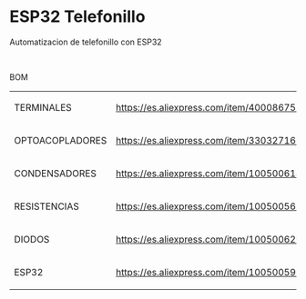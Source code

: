 <h1>ESP32 Telefonillo</h1>
<p>Automatizacion de telefonillo con ESP32</p>
<br>
<p>BOM</p>
  
<table border="0" cellspacing="0" cellpadding="0" class="ta1"><colgroup><col width="99"/><col width="99"/></colgroup><tr class="ro1"><td style="text-align:left;width:2.258cm; " class="Default"><p>TERMINALES</p></td><td style="text-align:left;width:2.258cm; " class="Default"><p><a href="https://es.aliexpress.com/item/4000867583795.html">https://es.aliexpress.com/item/4000867583795.html</a></p></td></tr><tr class="ro1"><td style="text-align:left;width:2.258cm; " class="Default"><p>OPTOACOPLADORES</p></td><td style="text-align:left;width:2.258cm; " class="Default"><p><a href="https://es.aliexpress.com/item/33032716615.html">https://es.aliexpress.com/item/33032716615.html</a></p></td></tr><tr class="ro1"><td style="text-align:left;width:2.258cm; " class="Default"><p>CONDENSADORES</p></td><td style="text-align:left;width:2.258cm; " class="Default"><p><a href="https://es.aliexpress.com/item/1005006142309480.html">https://es.aliexpress.com/item/1005006142309480.html</a></p></td></tr><tr class="ro1"><td style="text-align:left;width:2.258cm; " class="Default"><p>RESISTENCIAS</p></td><td style="text-align:left;width:2.258cm; " class="Default"><p><a href="https://es.aliexpress.com/item/1005005600798857.html">https://es.aliexpress.com/item/1005005600798857.html</a></p></td></tr><tr class="ro1"><td style="text-align:left;width:2.258cm; " class="Default"><p>DIODOS</p></td><td style="text-align:left;width:2.258cm; " class="Default"><p><a href="https://es.aliexpress.com/item/1005006207944104.html">https://es.aliexpress.com/item/1005006207944104.html</a></p></td></tr><tr class="ro1"><td style="text-align:left;width:2.258cm; " class="Default"><p>ESP32</p></td><td style="text-align:left;width:2.258cm; " class="Default"><p><a href="https://es.aliexpress.com/item/1005005968621523.html">https://es.aliexpress.com/item/1005005968621523.html</a></p></td></tr></table>
